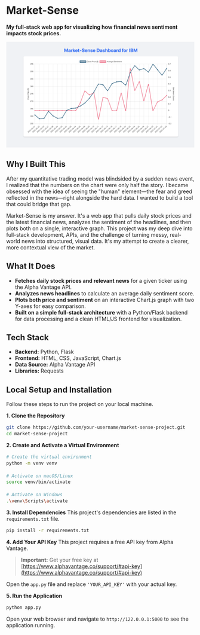 # Market-Sense

**My full-stack web app for visualizing how financial news sentiment impacts stock prices.**

![Market-Sense Screenshot](images/screenshot.png)

## Why I Built This

After my quantitative trading model was blindsided by a sudden news event, I realized that the numbers on the chart were only half the story. I became obsessed with the idea of seeing the "human" element—the fear and greed reflected in the news—right alongside the hard data. I wanted to build a tool that could bridge that gap.

Market-Sense is my answer. It's a web app that pulls daily stock prices and the latest financial news, analyzes the sentiment of the headlines, and then plots both on a single, interactive graph. This project was my deep dive into full-stack development, APIs, and the challenge of turning messy, real-world news into structured, visual data. It's my attempt to create a clearer, more contextual view of the market.

## What It Does

-   **Fetches daily stock prices and relevant news** for a given ticker using the Alpha Vantage API.
-   **Analyzes news headlines** to calculate an average daily sentiment score.
-   **Plots both price and sentiment** on an interactive Chart.js graph with two Y-axes for easy comparison.
-   **Built on a simple full-stack architecture** with a Python/Flask backend for data processing and a clean HTML/JS frontend for visualization.

## Tech Stack

-   **Backend:** Python, Flask
-   **Frontend:** HTML, CSS, JavaScript, Chart.js
-   **Data Source:** Alpha Vantage API
-   **Libraries:** Requests

## Local Setup and Installation

Follow these steps to run the project on your local machine.

**1. Clone the Repository**
```bash
git clone https://github.com/your-username/market-sense-project.git
cd market-sense-project
```

**2. Create and Activate a Virtual Environment**
```bash
# Create the virtual environment
python -m venv venv

# Activate on macOS/Linux
source venv/bin/activate

# Activate on Windows
.\venv\Scripts\activate
```

**3. Install Dependencies**
This project's dependencies are listed in the `requirements.txt` file.
```bash
pip install -r requirements.txt
```

**4. Add Your API Key**
This project requires a free API key from Alpha Vantage.

> **Important:** Get your free key at [https://www.alphavantage.co/support/#api-key](https://www.alphavantage.co/support/#api-key)

Open the `app.py` file and replace `'YOUR_API_KEY'` with your actual key.

**5. Run the Application**
```bash
python app.py
```
Open your web browser and navigate to `http://122.0.0.1:5000` to see the application running.
